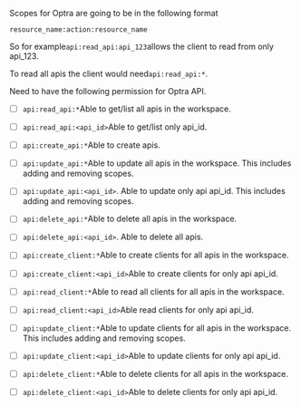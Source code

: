Scopes for Optra are going to be in the following format

`resource_name:action:resource_name`

So for example`api:read_api:api_123`allows the client to read from only api_123.

To read all apis the client would need`api:read_api:*`.

Need to have the following permission for Optra API.

- [ ] `api:read_api:*`Able to get/list all apis in the workspace.
    
- [ ] `api:read_api:<api_id>`Able to get/list only api_id.
    
- [ ] `api:create_api:*`Able to create apis.
    
- [ ] `api:update_api:*`Able to update all apis in the workspace. This includes adding and removing scopes.
    
- [ ] `api:update_api:<api_id>`. Able to update only api api_id. This includes adding and removing scopes.
    
- [ ] `api:delete_api:*`Able to delete all apis in the workspace.
    
- [ ] `api:delete_api:<api_id>`. Able to delete all apis.
    
- [ ] `api:create_client:*`Able to create clients for all apis in the workspace.
    
- [ ] `api:create_client:<api_id>`Able to create clients for only api api_id.
    
- [ ] `api:read_client:*`Able to read all clients for all apis in the workspace.
    
- [ ] `api:read_client:<api_id>`Able read clients for only api api_id.
    
- [ ] `api:update_client:*`Able to update clients for all apis in the workspace. This includes adding and removing scopes.
    
- [ ] `api:update_client:<api_id>`Able to update clients for only api api_id.
    
- [ ] `api:delete_client:*`Able to delete clients for all apis in the workspace.
    
- [ ] `api:delete_client:<api_id>`Able to delete clients for only api api_id.